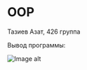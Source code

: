 # OOP

Тазиев Азат, 426 группа 

Вывод программы:

![Image alt](https://github.com/AzatTaziev426/OOP/blob/master/out.ppm)
